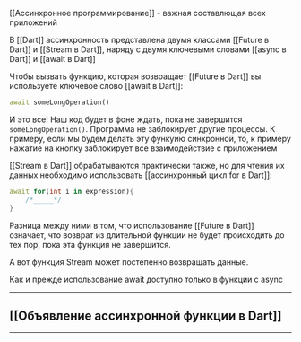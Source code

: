 [[Ассинхронное программирование]] - важная составлющая всех приложений

В [[Dart]] ассинхронность представлена двумя классами [[Future в Dart]] и [[Stream в Dart]], наряду с двумя ключевыми словами [[async в Dart]] и [[await в Dart]]

Чтобы вызвать функцию, которая возвращает [[Future в Dart]] вы используете ключевое слово [[await в Dart]]:
```dart
await someLongOperation()
```

И это все! Наш код будет в фоне ждать, пока не завершится `someLongOperation()`. Программа не заблокирует другие процессы. 
	К примеру, если мы будем делать эту функуию синхронной, то, к примеру нажатие на кнопку заблокирует все взаимодействие с приложением


[[Stream в Dart]] обрабатываются практически также, но для чтения их данных необходимо использовать [[ассинхронный цикл for в Dart]]:
```dart
await for(int i in expression){
	/*_____*/
}
```

Разница между ними в том, что использование [[Future в Dart]] означает, что возврат из длительной функции не будет происходить до тех пор, пока эта функция не завершится. 

А вот функция Stream может постепенно возвращать данные. 

Как и прежде использование await доступно только в функции с async


---
## [[Объявление ассинхронной функции в Dart]]
---



